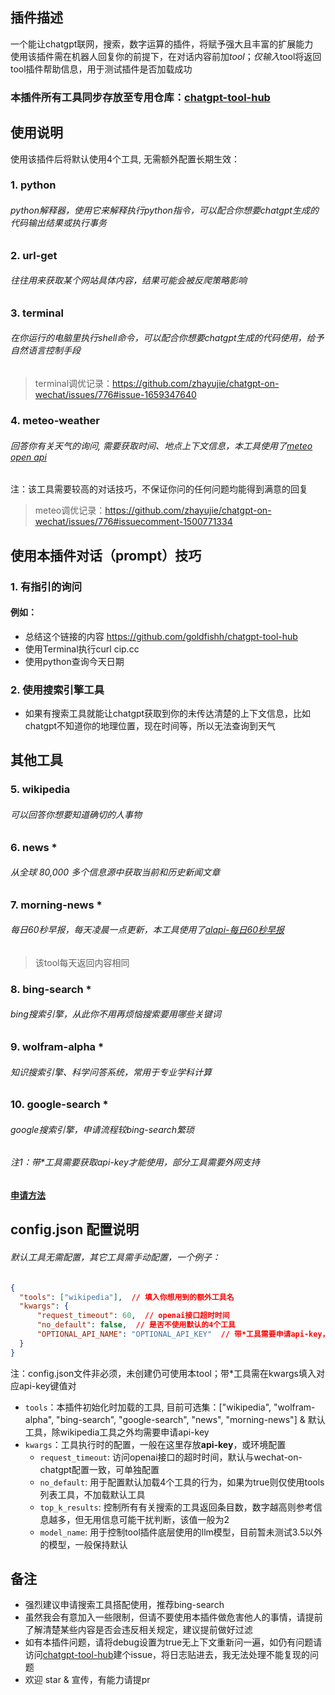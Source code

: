 ## 插件描述
一个能让chatgpt联网，搜索，数字运算的插件，将赋予强大且丰富的扩展能力  
使用该插件需在机器人回复你的前提下，在对话内容前加$tool；仅输入$tool将返回tool插件帮助信息，用于测试插件是否加载成功  
### 本插件所有工具同步存放至专用仓库：[chatgpt-tool-hub](https://github.com/goldfishh/chatgpt-tool-hub)


## 使用说明
使用该插件后将默认使用4个工具, 无需额外配置长期生效：
### 1. python
###### python解释器，使用它来解释执行python指令，可以配合你想要chatgpt生成的代码输出结果或执行事务

### 2. url-get
###### 往往用来获取某个网站具体内容，结果可能会被反爬策略影响

### 3. terminal
###### 在你运行的电脑里执行shell命令，可以配合你想要chatgpt生成的代码使用，给予自然语言控制手段

> terminal调优记录：https://github.com/zhayujie/chatgpt-on-wechat/issues/776#issue-1659347640

### 4. meteo-weather
###### 回答你有关天气的询问, 需要获取时间、地点上下文信息，本工具使用了[meteo open api](https://open-meteo.com/)
注：该工具需要较高的对话技巧，不保证你问的任何问题均能得到满意的回复

> meteo调优记录：https://github.com/zhayujie/chatgpt-on-wechat/issues/776#issuecomment-1500771334

## 使用本插件对话（prompt）技巧
### 1. 有指引的询问
#### 例如：
- 总结这个链接的内容 https://github.com/goldfishh/chatgpt-tool-hub
- 使用Terminal执行curl cip.cc
- 使用python查询今天日期

### 2. 使用搜索引擎工具
- 如果有搜索工具就能让chatgpt获取到你的未传达清楚的上下文信息，比如chatgpt不知道你的地理位置，现在时间等，所以无法查询到天气

## 其他工具

### 5. wikipedia
###### 可以回答你想要知道确切的人事物

### 6. news *
###### 从全球 80,000 多个信息源中获取当前和历史新闻文章

### 7. morning-news *
###### 每日60秒早报，每天凌晨一点更新，本工具使用了[alapi-每日60秒早报](https://alapi.cn/api/view/93)

> 该tool每天返回内容相同

### 8. bing-search *
###### bing搜索引擎，从此你不用再烦恼搜索要用哪些关键词

### 9. wolfram-alpha *
###### 知识搜索引擎、科学问答系统，常用于专业学科计算

### 10. google-search *
###### google搜索引擎，申请流程较bing-search繁琐

###### 注1：带*工具需要获取api-key才能使用，部分工具需要外网支持  
#### [申请方法](https://github.com/goldfishh/chatgpt-tool-hub/blob/master/docs/apply_optional_tool.md)

## config.json 配置说明
###### 默认工具无需配置，其它工具需手动配置，一个例子：
```json
{
  "tools": ["wikipedia"],  // 填入你想用到的额外工具名
  "kwargs": {
      "request_timeout": 60,  // openai接口超时时间
      "no_default": false,  // 是否不使用默认的4个工具
      "OPTIONAL_API_NAME": "OPTIONAL_API_KEY"  // 带*工具需要申请api-key，在这里填入，api_name参考前述`申请方法`
  }
}

```
注：config.json文件非必须，未创建仍可使用本tool；带*工具需在kwargs填入对应api-key键值对  
- `tools`：本插件初始化时加载的工具, 目前可选集：["wikipedia", "wolfram-alpha", "bing-search", "google-search", "news", "morning-news"] & 默认工具，除wikipedia工具之外均需要申请api-key
- `kwargs`：工具执行时的配置，一般在这里存放**api-key**，或环境配置
  - `request_timeout`: 访问openai接口的超时时间，默认与wechat-on-chatgpt配置一致，可单独配置
  - `no_default`: 用于配置默认加载4个工具的行为，如果为true则仅使用tools列表工具，不加载默认工具
  - `top_k_results`: 控制所有有关搜索的工具返回条目数，数字越高则参考信息越多，但无用信息可能干扰判断，该值一般为2
  - `model_name`: 用于控制tool插件底层使用的llm模型，目前暂未测试3.5以外的模型，一般保持默认


## 备注
- 强烈建议申请搜索工具搭配使用，推荐bing-search
- 虽然我会有意加入一些限制，但请不要使用本插件做危害他人的事情，请提前了解清楚某些内容是否会违反相关规定，建议提前做好过滤
- 如有本插件问题，请将debug设置为true无上下文重新问一遍，如仍有问题请访问[chatgpt-tool-hub](https://github.com/goldfishh/chatgpt-tool-hub)建个issue，将日志贴进去，我无法处理不能复现的问题
- 欢迎 star & 宣传，有能力请提pr

